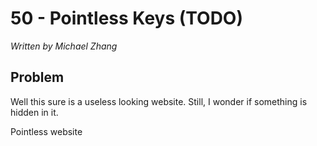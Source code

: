 # 50 - Pointless Keys (TODO)

*Written by Michael Zhang*

## Problem

Well this sure is a useless looking website. Still, I wonder if something is hidden in it.

Pointless website